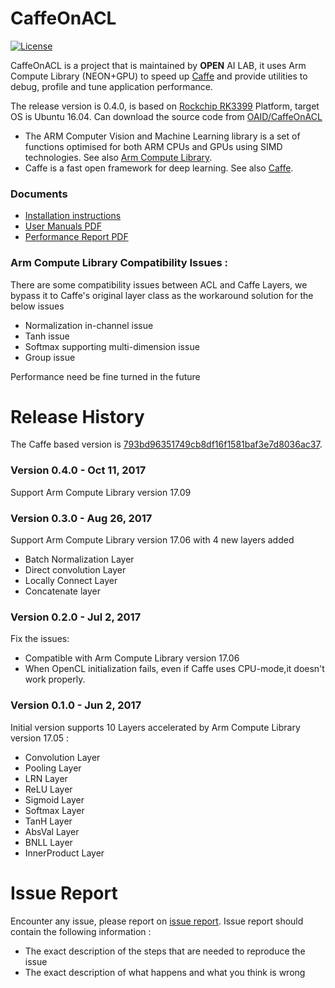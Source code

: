 

# CaffeOnACL
[![License](https://img.shields.io/badge/license-BSD-blue.svg)](LICENSE)

CaffeOnACL is a project that is maintained by **OPEN** AI LAB, it uses Arm Compute Library (NEON+GPU) to speed up [Caffe](http://caffe.berkeleyvision.org/) and provide utilities to debug, profile and tune application performance. 

The release version is 0.4.0, is based on [Rockchip RK3399](http://www.rock-chips.com/plus/3399.html) Platform, target OS is Ubuntu 16.04. Can download the source code from [OAID/CaffeOnACL](https://github.com/OAID/CaffeOnACL)

* The ARM Computer Vision and Machine Learning library is a set of functions optimised for both ARM CPUs and GPUs using SIMD technologies. See also [Arm Compute Library](https://github.com/ARM-software/ComputeLibrary).
* Caffe is a fast open framework for deep learning. See also [Caffe](https://github.com/BVLC/caffe).

### Documents
* [Installation instructions](https://github.com/OAID/CaffeOnACL/blob/master/acl_openailab/installation.md)
* [User Manuals PDF](https://github.com/OAID/CaffeOnACL/blob/master/acl_openailab/user_manual.pdf)
* [Performance Report PDF](https://github.com/OAID/CaffeOnACL/blob/master/acl_openailab/performance_report.pdf)

### Arm Compute Library Compatibility Issues :
There are some compatibility issues between ACL and Caffe Layers, we bypass it to Caffe's original layer class as the workaround solution for the below issues

* Normalization in-channel issue
* Tanh issue
* Softmax supporting multi-dimension issue
* Group issue

Performance need be fine turned in the future

# Release History
The Caffe based version is [793bd96351749cb8df16f1581baf3e7d8036ac37](https://github.com/BVLC/caffe/tree/793bd96351749cb8df16f1581baf3e7d8036ac37).


### Version 0.4.0 - Oct 11, 2017
Support Arm Compute Library version 17.09

### Version 0.3.0 - Aug 26, 2017
Support Arm Compute Library version 17.06 with 4 new layers added

* Batch Normalization Layer
* Direct convolution Layer
* Locally Connect Layer
* Concatenate layer


### Version 0.2.0 - Jul 2, 2017

Fix the issues:

* Compatible with Arm Compute Library version 17.06
* When OpenCL initialization fails, even if Caffe uses CPU-mode,it doesn't work properly.

### Version 0.1.0 - Jun 2, 2017 
   
  Initial version supports 10 Layers accelerated by Arm Compute Library version 17.05 : 

* Convolution Layer
* Pooling Layer
* LRN Layer
* ReLU Layer
* Sigmoid Layer
* Softmax Layer
* TanH Layer
* AbsVal Layer
* BNLL Layer
* InnerProduct Layer

# Issue Report
Encounter any issue, please report on [issue report](https://github.com/OAID/CaffeOnACL/issues). Issue report should contain the following information :

*  The exact description of the steps that are needed to reproduce the issue 
* The exact description of what happens and what you think is wrong 
